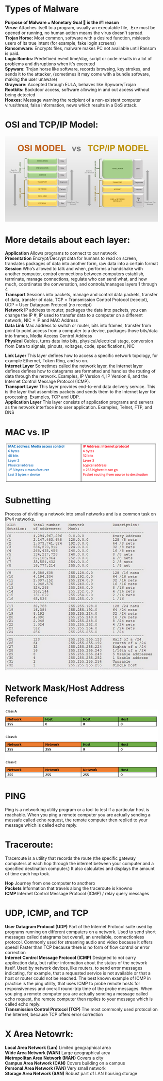 # Types of Malware

**Purpose of Malware = Monetary Goal :money_with_wings: is the #1 reason**<br/>
**Virus:** Attaches itself to a program, usually an executable file, .Exe must be opened or running, no human action means the virus doesn't spread.<br/>
**Trojan Horse:** Most common, software with a desired function, misleads users of its true intent (for example, fake login screens)<br/>
**Ransomware:** Encrypts files, malware makes PC not available until Ransom is paid.<br/>
**Logic Bombs:** Predefined event time/day, script or code results in a lot of problems and disruptions when it's executed<br/>
**Spyware:** Trojan horse like software, records browsing, key strokes, and sends it to the attacker, (sometimes it may come with a bundle software, making the user unaware)<br/>
**Grayware:** Accepted through EULA, behaves like Spyware/Trojan<br/>
**Rootkits:** Backdoor access, software allowing in and out access without being detected<br/>
**Hoaxes:** Message warning the recipient of a non-existent computer virus/threat, false information, news which results in a DoS attack.


# OSI and TCP/IP Model: #
![TCP/IP Image](/images/OSI_vs_TCP_IP_model.png)

# More details about each layer:
**Application** Allows programs to connect to our network<br/>
**Presentation** Encrypt/Decrypt data for humans to read on screen, translates packages of data into another form, raw data into a certain format<br/>
**Session** Who’s allowed to talk and when, performs a handshake with another computer, control connections between computers establish, terminate, manage connections, regulate who can send what, and how much, coordinates the conversation, and controls/manages layers 1 through 4<br/>
**Transport** Sessions into packets, manage and control data packets, transfer of data, transfer of data, TCP = Transmission Control Protocol (receipt), UDP = User Datagram Protocol (no receipt)<br/>
**Network** IP address to router, packages the data into packets, you can change the IP #, IP used to transfer data to a computer on a different network, NIC = IP and MAC Address<br/>
**Data Link** Mac address to switch or router, bits into frames, transfer from point to point access from a computer to a device, packages those bits/data into frames, Media Access Control Address<br/>
**Physical** Cables, turns data into bits, physical/electrical stage, conversion from Data to signals, pinouts, voltages, code, specifications, NIC<br/> 

**Link Layer** This layer defines how to access a specific network topology, for example Ethernet, Token Ring, and so on.<br/>
**Internet Layer** Sometimes called the network layer, the internet layer defines defines how to datagrams are formatted and handles the routing of data through the network. Examples, IP Version 4, IP Version 6, and the Internet Control Message Protocol (ICMP).<br/>
**Transport Layer** This layer provides end-to-end data delivery service. This is the layer that assembles packets and sends them to the Internet layer for processing. Examples, TCP and UDP.<br/>
**Application Layer** This layer consists of application programs and servers as the network interface into user application. Examples, Telnet, FTP, and DNS<br/>

 # MAC vs. IP #
![MAC/IP Image](/images/MAC_and_IP.png)

# Subnetting #
Process of dividing a network into small networks and is a common task on IPv4 networks.
![cidr.PNG](/images/cidr.PNG)

# Network Mask/Host Address Reference #
![netmask.PNG](/images/netmask.PNG)

# PING #
Ping is a networking utility program or a tool to test if a particular host is reachable. When you ping a remote computer you are actually sending a messafe called echo request, the remote computer then replied to your message which is called echo reply. 


# Traceroute:
Traceroute is a utility that records the route (the specific gateway computers at each hop through the internet between your computer and a specified destination computer.) It also calculates and displays the amount of time each hop took.

**Hop** Journey from one computer to anothero<br/>
**Packets** Information that travels along the traceroute is knowno<br/>
**ICMP** Internet Control Message Protocol (ICMP) / relay query messages<br/>

# UDP, ICMP, and TCP
**User Datagram Protocol (UDP)** Part of the Internet Protocol suite used by programs running on different computers on a network. Used to send short messages called datagrams but overall, an unreliable, connectionless protocol. Commonly used for streaming audio and video because it offers speed! Faster than TCP because there is no form of flow control or error correction <br/>
**Internet Control Message Protocol (ICMP)** Designed to not carry application data, but rather information about the status of the network itself. Used by network devices, like routers, to send error messages indicating, for example, that a requested service is not available or that a host or router could not be reached. The best known example of ICMP in practice is the ping utility, that uses ICMP to probe remote hosts for responsiveness and overall round-trip time of the probe messages. When you ping a remote computer you are actually sending a message called echo request, the remote computer then replies to your message which is called echo reply. <br/>
**Transmission Control Protocol (TCP)** The most commonly used protocol on the Internet, because TCP offers error correction<br/>

# X Area Netowrk:
**Local Area Network (Lan)** Limited geographical area<br/>
**Wide Area Network (WAN)** Large geographical area<br/>
**Metropolitan Area Network (MAN)** Covers a city<br/>
**Campus Area Network (CAN)** Covers building on a campus<br/>
**Personal Area Network (PAN)** Very small network<br/>
**Storage Area Network (SAN)** Robust part of LAN housing storage<br/>
